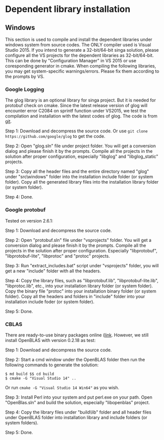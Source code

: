 # Dependent library installation

## Windows

This section is used to compile and install the dependent libraries under
windows system from source codes. The ONLY compiler used is Visual Studio 2015.
If you intend to generate a 32-bit/64-bit singa solution, please configure all the
VS projects for the dependent libraries as 32-bit/64-bit. This can be done by
"Configuration Manager" in VS 2015 or use coresponding generator in cmake. When compiling the following libraries, you
may get system-specific warnings/errors. Please fix them according to the
prompts by VS.

### Google Logging

The glog library is an optional library for singa project. But it is needed for
protobuf check on cmake. Since the latest release version of glog will encounter error C2084 on sprintf function
under VS2015, we test the compilation and installation with the
latest codes of glog. The code is from [git](https://github.com/google/glog). 

Step 1: Download and decompress the source code. Or use `git clone
https://github.com/google/glog` to get the code.

Step 2: Open "glog.sln" file under project folder. You will get a conversion
dialog and please finish it by the prompts. Compile all the projects in the solution after
proper configuration, especially "libglog" and "libglog_static" projects. 

Step 3: Copy all the header files and the entire directory named "glog" under
"src\windows\" folder into the installation include folder (or system folder).
Copy all the generated library files into the installation library folder (or
system folder).

Step 4: Done.

### Google protobuf 

Tested on version 2.6.1:

Step 1: Download and decompress the source code.

Step 2: Open "protobuf.sln" file under "vsprojects" folder. You will get a conversion
dialog and please finish it by the prompts. Compile all the projects in the solution after proper
configuration. Especially "libprotobuf", "libprotobuf-lite", "libprotoc" and
"protoc" projects.

Step 3: Run "extract_includes.bat" script under "vsprojects" folder, you will
get a new "include" folder with all the headers.

Step 4: Copy the library files, such as "libprotobuf.lib",
"libprotobuf-lite.lib", "libprotoc.lib", etc., into your installation library folder (or
system folder). Copy the binary file "protoc" into your installation binary
folder (or system folder). Copy all the headers and folders in "include" folder into your
installation include foder (or system folder).

Step 5: Done.

### CBLAS

There are ready-to-use binary packages online
([link](https://sourceforge.net/projects/openblas/files/). However, we still install
OpenBLAS with version 0.2.18 as test:

Step 1: Download and decompress the source code.

Step 2: Start a cmd window under the OpenBLAS folder then run the following
commands to generate the solution: 

    $ md build $$ cd build
    $ cmake -G "Visual Studio 14" ..

Or run `cmake -G "Visual Studio 14 Win64"` as you wish.

Step 3: Install Perl into your system and put perl.exe on your path. Open "OpenBlas.sln" and build the solution, especially "libopenblas"
project.

Step 4: Copy the library files under "build\lib" folder and all header files
under OpenBLAS folder into installation library and include folders (or system
folders).

Step 5: Done.
